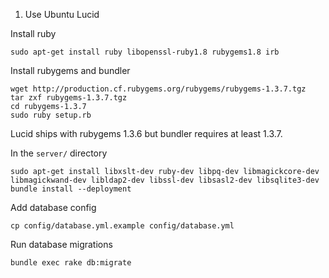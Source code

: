 
1. Use Ubuntu Lucid


Install ruby


    sudo apt-get install ruby libopenssl-ruby1.8 rubygems1.8 irb


Install rubygems and bundler

    wget http://production.cf.rubygems.org/rubygems/rubygems-1.3.7.tgz
    tar zxf rubygems-1.3.7.tgz
    cd rubygems-1.3.7
    sudo ruby setup.rb

Lucid ships with rubygems 1.3.6 but bundler requires at least 1.3.7.

In the `server/` directory

    sudo apt-get install libxslt-dev ruby-dev libpq-dev libmagickcore-dev libmagickwand-dev libldap2-dev libssl-dev libsasl2-dev libsqlite3-dev
    bundle install --deployment


Add database config

    cp config/database.yml.example config/database.yml


Run database migrations

    bundle exec rake db:migrate

